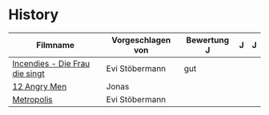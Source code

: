 # History

|Filmname                                                                   |Vorgeschlagen von|Bewertung J | J | J |
|---------------------------------------------------------------------------|-----------------|------|------|------|
|[Incendies - Die Frau die singt](https://www.imdb.com/title/tt1255953/)    |Evi Stöbermann   |gut   |      |      |
|[12 Angry Men](https://www.imdb.com/title/tt0050083/)                      |Jonas            |      |      |      |
|[Metropolis](https://www.imdb.com/title/tt0017136/)                        |Evi Stöbermann   |      |      |      |
